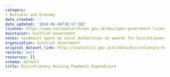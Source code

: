 ```yaml
---
category:
- Business and Economy
date_created: ''
date_updated: '2018-06-04T10:17:30Z'
license: https://www.nationalarchives.gov.uk/doc/open-government-licence/version/3/
maintainer: Scottish Government
notes: <p>Amount spent by Local Authorities on awards for Discretionary Housing Payments</p>
organization: Scottish Government
original_dataset_link: http://statistics.gov.scot/data/discretionary-housing-payments-expenditure
records: null
resources: []
schema: default
title: Discretionary Housing Payments Expenditure
---
```

